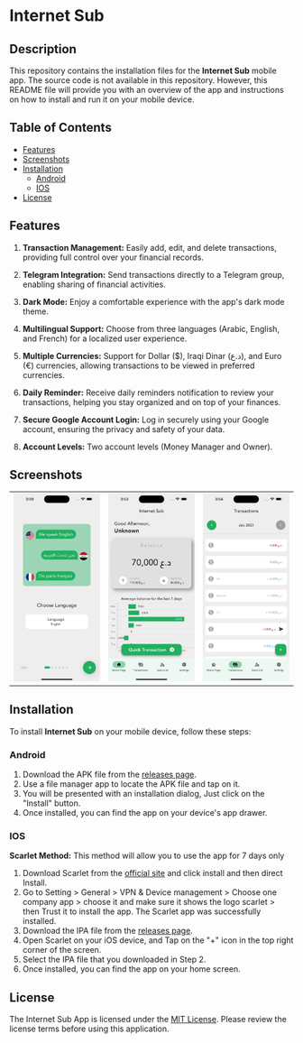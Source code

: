 # Internet Sub

## Description

This repository contains the installation files for the **Internet Sub** mobile app. The source code is not available in this repository. However, this README file will provide you with an overview of the app and instructions on how to install and run it on your mobile device.

## Table of Contents

- [Features](#features)
- [Screenshots](#screenshots)
- [Installation](#installation)
  - [Android](#android)
  - [IOS](#ios)
- [License](#license)

## Features

1. **Transaction Management:** Easily add, edit, and delete transactions, providing full control over your financial records.

2. **Telegram Integration:** Send transactions directly to a Telegram group, enabling sharing of financial activities.

3. **Dark Mode:** Enjoy a comfortable experience with the app's dark mode theme.

4. **Multilingual Support:** Choose from three languages (Arabic, English, and French) for a localized user experience.

5. **Multiple Currencies:** Support for Dollar ($), Iraqi Dinar (د.ع), and Euro (€) currencies, allowing transactions to be viewed in preferred currencies.

6. **Daily Reminder:** Receive daily reminders notification to review your transactions, helping you stay organized and on top of your finances.

7. **Secure Google Account Login:** Log in securely using your Google account, ensuring the privacy and safety of your data.

8. **Account Levels:** Two account levels (Money Manager and Owner).

## Screenshots

<table>
        <td>
        <img src= "images\screenshots\Simulator Screenshot - iPhone 14 Pro Max - 2023-07-18 at 15.39.01.png"></img>
        </td>
        <td>
        <img src= "images\screenshots\Simulator Screenshot - iPhone 14 Pro Max - 2023-07-18 at 15.53.06.png"></img>
        </td>
        <td>
        <img src= "images\screenshots\Simulator Screenshot - iPhone 14 Pro Max - 2023-07-18 at 15.54.55.png"></img>
        </td>
</table>

## Installation

To install **Internet Sub** on your mobile device, follow these steps:

### Android

1. Download the APK file from the [releases page](https://github.com/Alabfa/internet-sub/releases).
2. Use a file manager app to locate the APK file and tap on it.
3. You will be presented with an installation dialog, Just click on the "Install" button.
4. Once installed, you can find the app on your device's app drawer.

### IOS

**Scarlet Method:**
This method will allow you to use the app for 7 days only

1. Download Scarlet from the [official site](https://usescarlet.com) and click install and then direct Install.
2. Go to Setting > General > VPN & Device management > Choose one company app > choose it and make sure it shows the logo scarlet > then Trust it to install the app. The Scarlet app was successfully installed.
3. Download the IPA file from the [releases page](https://github.com/Alabfa/internet-sub/releases).
4. Open Scarlet on your iOS device, and Tap on the "+" icon in the top right corner of the screen.
5. Select the IPA file that you downloaded in Step 2.
6. Once installed, you can find the app on your home screen.

## License

The Internet Sub App is licensed under the [MIT License](LICENSE). Please review the license terms before using this application.